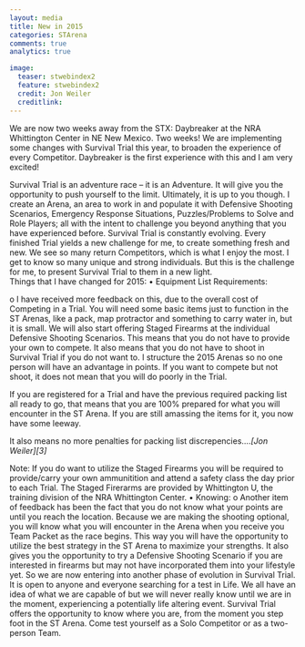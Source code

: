 ```yaml
---
layout: media
title: New in 2015
categories: STArena
comments: true
analytics: true

image:
  teaser: stwebindex2
  feature: stwebindex2
  credit: Jon Weiler
  creditlink:  
---
```

 
 
 
We are now two weeks away from the STX: Daybreaker at the NRA Whittington Center in NE New Mexico.  Two weeks!  We are implementing some changes with Survival Trial this year, to broaden the experience of every Competitor.  Daybreaker is the first experience with this and I am very excited!  

Survival Trial is an adventure race – it is an Adventure.  It will give you the opportunity to push yourself to the limit.  Ultimately, it is up to you though.  I create an Arena, an area to work in and populate it with Defensive Shooting Scenarios, Emergency Response Situations, Puzzles/Problems to Solve and Role Players; all with the intent to challenge you beyond anything that you have experienced before. 
Survival Trial is constantly evolving.  Every finished Trial yields a new challenge for me, to create something fresh and new.  We see so many return Competitors, which is what I enjoy the most.  I get to know so many unique and strong individuals.  But this is the challenge for me, to present Survival Trial to them in a new light.  
Things that I have changed for 2015:
•	Equipment List Requirements:

o	I have received more feedback on this, due to the overall cost of Competing in a Trial.  You will need some basic items just to function in the ST Arenas, like a pack, map protractor and something to carry water in, but it is small.  We will also start offering Staged Firearms at the individual Defensive Shooting Scenarios.  This means that you do not have to provide your own to compete. It also means that you do not have to shoot in Survival Trial if you do not want to.  I structure the 2015 Arenas so no one person will have an advantage in points. If you want to compete but not shoot, it does not mean that you will do poorly in the Trial.

If you are registered for a Trial and have the previous required packing list all ready to go, that means that you are 100% prepared for what you will encounter in the ST Arena.  If you are still amassing the items for it, you now have some leeway.  

<span class="teaser">It also means no more penalties for packing list discrepencies….</span><cite>[Jon Weiler][3]</cite>

Note:  If you do want to utilize the Staged Firearms you will be required to provide/carry your own ammunitition and attend a safety class the day prior to each Trial.  The Staged Firerarms are provided by Whittington U, the training division of the NRA Whittington Center.
•	Knowing:
o	Another item of feedback has been the fact that you do not know what your points are until you reach the location.  Because we are making the shooting optional, you will know what you will encounter in the Arena when you receive you Team Packet as the race begins.  This way you will have the opportunity to utilize the best strategy in the ST Arena to maximize your strengths.  It also gives you the opportunity to try a Defensive Shooting Scenario if you are interested in firearms but may not have incorporated them into your lifestyle yet.
So we are now entering into another phase of evolution in Survival Trial.  It is open to anyone and everyone searching for a test in Life.  We all have an idea of what we are capable of but we will never really know until we are in the moment, experiencing a potentially life altering event.  Survival Trial offers the opportunity to know where you are, from the moment you step foot in the ST Arena.
Come test yourself as a Solo Competitor or as a two-person Team.  
